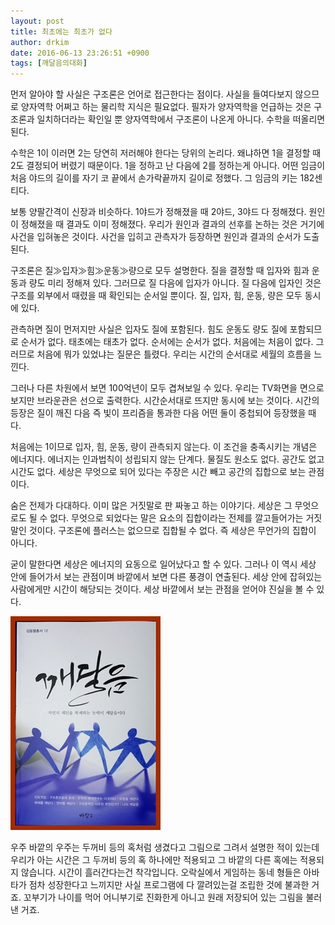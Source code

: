 ```yaml
---
layout: post
title: 최초에는 최초가 없다
author: drkim
date: 2016-06-13 23:26:51 +0900
tags: [깨달음의대화]
---
```

먼저 알아야 할 사실은 구조론은 언어로 접근한다는 점이다. 사실을 들여다보지 않으므로 양자역학 어쩌고 하는 물리학 지식은 필요없다. 필자가 양자역학을 언급하는 것은 구조론과 일치하더라는 확인일 뿐 양자역학에서 구조론이 나온게 아니다. 수학을 떠올리면 된다. 

  


수학은 1이 이러면 2는 당연히 저러해야 한다는 당위의 논리다. 왜냐하면 1을 결정할 때 2도 결정되어 버렸기 때문이다. 1을 정하고 난 다음에 2를 정하는게 아니다. 어떤 임금이 처음 야드의 길이를 자기 코 끝에서 손가락끝까지 길이로 정했다. 그 임금의 키는 182센티다. 

  


보통 양팔간격이 신장과 비슷하다. 1야드가 정해졌을 때 2야드, 3야드 다 정해졌다. 원인이 정해졌을 때 결과도 이미 정해졌다. 우리가 원인과 결과의 선후를 논하는 것은 거기에 사건을 입혀놓은 것이다. 사건을 입히고 관측자가 등장하면 원인과 결과의 순서가 도출된다. 

  


구조론은 질≫입자≫힘≫운동≫량으로 모두 설명한다. 질을 결정할 때 입자와 힘과 운동과 량도 미리 정해져 있다. 그러므로 질 다음에 입자가 아니다. 질 다음에 입자인 것은 구조를 외부에서 때렸을 때 확인되는 순서일 뿐이다. 질, 입자, 힘, 운동, 량은 모두 동시에 있다. 

  


관측하면 질이 먼저지만 사실은 입자도 질에 포함된다. 힘도 운동도 량도 질에 포함되므로 순서가 없다. 태초에는 태초가 없다. 순서에는 순서가 없다. 처음에는 처음이 없다. 그러므로 처음에 뭐가 있었냐는 질문은 틀렸다. 우리는 시간의 순서대로 세월의 흐름을 느낀다. 

  


그러나 다른 차원에서 보면 100억년이 모두 겹쳐보일 수 있다. 우리는 TV화면을 면으로 보지만 브라운관은 선으로 출력한다. 시간순서대로 뜨지만 동시에 보는 것이다. 시간의 등장은 질이 깨진 다음 즉 빛이 프리즘을 통과한 다음 어떤 둘이 중첩되어 등장했을 때다. 

  


처음에는 1이므로 입자, 힘, 운동, 량이 관측되지 않는다. 이 조건을 충족시키는 개념은 에너지다. 에너지는 인과법칙이 성립되지 않는 단계다. 물질도 원소도 없다. 공간도 없고 시간도 없다. 세상은 무엇으로 되어 있다는 주장은 시간 빼고 공간의 집합으로 보는 관점이다. 

  


숨은 전제가 다대하다. 이미 많은 거짓말로 판 짜놓고 하는 이야기다. 세상은 그 무엇으로도 될 수 없다. 무엇으로 되었다는 말은 요소의 집합이라는 전제를 깔고들어가는 거짓말인 것이다. 구조론에 플러스는 없으므로 집합될 수 없다. 즉 세상은 무언가의 집합이 아니다. 

  


굳이 말한다면 세상은 에너지의 요동으로 일어났다고 할 수 있다. 그러나 이 역시 세상 안에 들어가서 보는 관점이며 바깥에서 보면 다른 풍경이 연출된다. 세상 안에 잡혀있는 사람에게만 시간이 해당되는 것이다. 세상 바깥에서 보는 관점을 얻어야 진실을 볼 수 있다. 

  



  ![](/files/attach/images/198/114/719/aDSC01523.JPG) 

  


우주 바깥의 우주는 두꺼비 등의 혹처럼 생겼다고 그림으로 그려서 설명한 적이 있는데 우리가 아는 시간은 그 두꺼비 등의 혹 하나에만 적용되고 그 바깥의 다른 혹에는 적용되지 않습니다. 시간이 흘러간다는건 착각입니다. 오락실에서 게임하는 동네 형들은 아바타가 점차 성장한다고 느끼지만 사실 프로그램에 다 깔려있는걸 조립한 것에 불과한 거죠. 꼬부기가 나이를 먹어 어니부기로 진화한게 아니고 원래 저장되어 있는 그림을 불러낸 거죠.